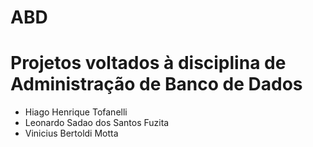# ABD
# **Projetos voltados à disciplina de Administração de Banco de Dados**
* Hiago Henrique Tofanelli
* Leonardo Sadao dos Santos Fuzita
* Vinicius Bertoldi Motta
